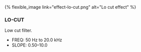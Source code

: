 ---
---
{% flexible_image link="effect-lo-cut.png" alt="Lo cut effect" %}

### LO-CUT
Low cut filter.

* FREQ: 50 Hz to 20.0 kHz
* SLOPE: 0.50–10.0
